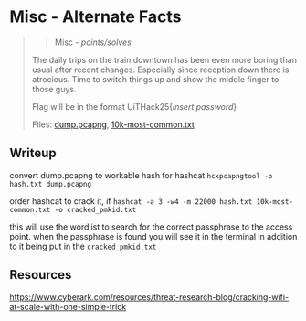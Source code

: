 # Misc - Alternate Facts

> > Misc - *points/solves*
>
> The daily trips on the train downtown has been even more boring than usual after recent changes.
> Especially since reception down there is atrocious.
> Time to switch things up and show the middle finger to those guys.
> 
> Flag will be in the format UiTHack25{*insert password*}
> 
> Files: [dump.pcapng](src/dump.pcapng), [10k-most-common.txt](src/10k-most-common.txt)

## Writeup

convert dump.pcapng to workable hash for hashcat
`hcxpcapngtool -o hash.txt dump.pcapng`

order hashcat to crack it, if 
`hashcat -a 3 -w4 -m 22000 hash.txt 10k-most-common.txt -o cracked_pmkid.txt`

this will use the wordlist to search for the correct passphrase to the access point.
when the passphrase is found you will see it in the terminal in addition to it being put in the `cracked_pmkid.txt`

## Resources
https://www.cyberark.com/resources/threat-research-blog/cracking-wifi-at-scale-with-one-simple-trick